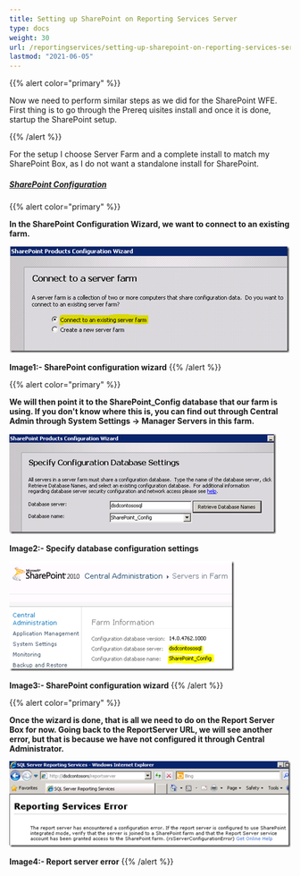 ```yaml
---
title: Setting up SharePoint on Reporting Services Server
type: docs
weight: 30
url: /reportingservices/setting-up-sharepoint-on-reporting-services-server/
lastmod: "2021-06-05"
---
```


{{% alert color="primary" %}}

Now we need to perform similar steps as we did for the SharePoint WFE. First thing is to go through the Prereq uisites install and once it is done, startup the SharePoint setup.

{{% /alert %}}

For the setup I choose Server Farm and a complete install to match my SharePoint Box, as I do not want a standalone install for SharePoint.

##### <ins>**SharePoint Configuration**
{{% alert color="primary" %}}

**In the SharePoint Configuration Wizard, we want to connect to an existing farm.**

![todo:image_alt_text](setting-up-sharepoint-on-reporting-services-server_1.png)

**Image1:- SharePoint configuration wizard**
{{% /alert %}}

{{% alert color="primary" %}}

**We will then point it to the SharePoint_Config database that our farm is using. If you don't know where this is, you can find out through Central Admin through System Settings -> Manager Servers in this farm.**

![todo:image_alt_text](setting-up-sharepoint-on-reporting-services-server_2.png)

**Image2:- Specify database configuration settings**

![todo:image_alt_text](setting-up-sharepoint-on-reporting-services-server_3.png)

**Image3:- SharePoint configuration wizard**
{{% /alert %}}

{{% alert color="primary" %}}

**Once the wizard is done, that is all we need to do on the Report Server Box for now. Going back to the ReportServer URL, we will see another error, but that is because we have not configured it through Central Administrator.**

![todo:image_alt_text](setting-up-sharepoint-on-reporting-services-server_4.png)

**Image4:- Report server error**
{{% /alert %}}

